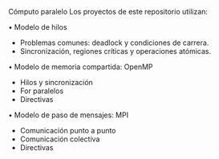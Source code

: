 Cómputo paralelo
Los proyectos de este repositorio utilizan:

• Modelo de hilos
- Problemas comunes: deadlock y condiciones de carrera.
- Sincronización, regiones críticas y operaciones atómicas.

• Modelo de memoria compartida: OpenMP
- Hilos y sincronización
- For paralelos
- Directivas

• Modelo de paso de mensajes: MPI
- Comunicación punto a punto
- Comunicación colectiva
- Directivas
